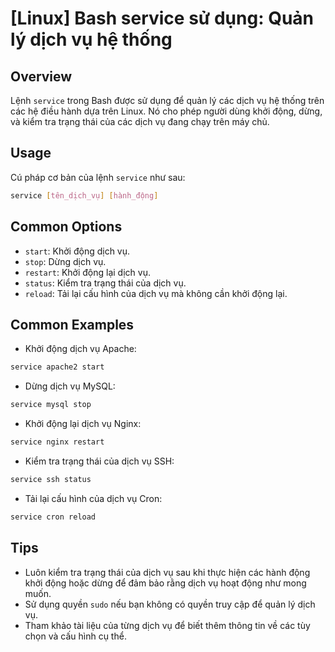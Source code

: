 # [Linux] Bash service sử dụng: Quản lý dịch vụ hệ thống

## Overview
Lệnh `service` trong Bash được sử dụng để quản lý các dịch vụ hệ thống trên các hệ điều hành dựa trên Linux. Nó cho phép người dùng khởi động, dừng, và kiểm tra trạng thái của các dịch vụ đang chạy trên máy chủ.

## Usage
Cú pháp cơ bản của lệnh `service` như sau:
```bash
service [tên_dịch_vụ] [hành_động]
```

## Common Options
- `start`: Khởi động dịch vụ.
- `stop`: Dừng dịch vụ.
- `restart`: Khởi động lại dịch vụ.
- `status`: Kiểm tra trạng thái của dịch vụ.
- `reload`: Tải lại cấu hình của dịch vụ mà không cần khởi động lại.

## Common Examples
- Khởi động dịch vụ Apache:
```bash
service apache2 start
```

- Dừng dịch vụ MySQL:
```bash
service mysql stop
```

- Khởi động lại dịch vụ Nginx:
```bash
service nginx restart
```

- Kiểm tra trạng thái của dịch vụ SSH:
```bash
service ssh status
```

- Tải lại cấu hình của dịch vụ Cron:
```bash
service cron reload
```

## Tips
- Luôn kiểm tra trạng thái của dịch vụ sau khi thực hiện các hành động khởi động hoặc dừng để đảm bảo rằng dịch vụ hoạt động như mong muốn.
- Sử dụng quyền `sudo` nếu bạn không có quyền truy cập để quản lý dịch vụ.
- Tham khảo tài liệu của từng dịch vụ để biết thêm thông tin về các tùy chọn và cấu hình cụ thể.